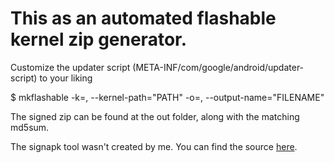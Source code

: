 # This as an automated flashable kernel zip generator.
Customize the updater script (META-INF/com/google/android/updater-script) to your liking

$ mkflashable -k=, --kernel-path="PATH" -o=, --output-name="FILENAME"

The signed zip can be found at the out folder, along with the matching md5sum.

The signapk tool wasn't created by me. You can find the source
[here](https://android.googlesource.com/platform/build/+/master/tools/signapk/).
